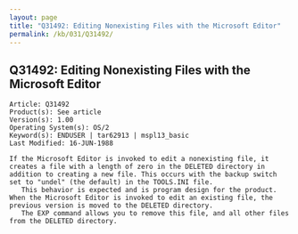 ```yaml
---
layout: page
title: "Q31492: Editing Nonexisting Files with the Microsoft Editor"
permalink: /kb/031/Q31492/
---
```


## Q31492: Editing Nonexisting Files with the Microsoft Editor

	Article: Q31492
	Product(s): See article
	Version(s): 1.00
	Operating System(s): OS/2
	Keyword(s): ENDUSER | tar62913 | mspl13_basic
	Last Modified: 16-JUN-1988
	
	If the Microsoft Editor is invoked to edit a nonexisting file, it
	creates a file with a length of zero in the DELETED directory in
	addition to creating a new file. This occurs with the backup switch
	set to "undel" (the default) in the TOOLS.INI file.
	   This behavior is expected and is program design for the product.
	When the Microsoft Editor is invoked to edit an existing file, the
	previous version is moved to the DELETED directory.
	   The EXP command allows you to remove this file, and all other files
	from the DELETED directory.
